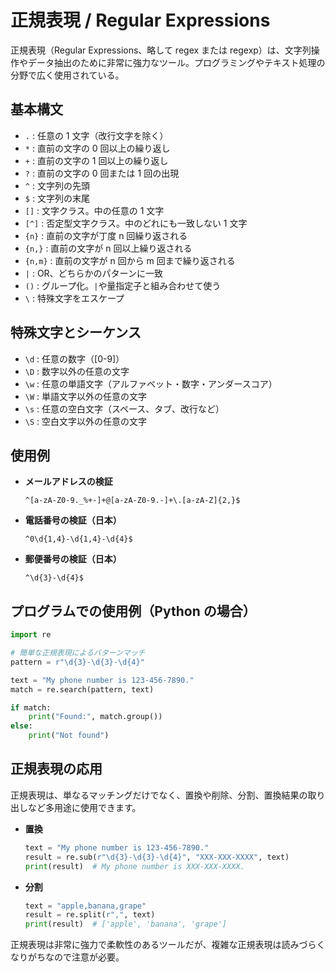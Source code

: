 # 正規表現 / Regular Expressions

正規表現（Regular Expressions、略して regex または regexp）は、文字列操作やデータ抽出のために非常に強力なツール。プログラミングやテキスト処理の分野で広く使用されている。

## 基本構文

- `.` : 任意の 1 文字（改行文字を除く）
- `*` : 直前の文字の 0 回以上の繰り返し
- `+` : 直前の文字の 1 回以上の繰り返し
- `?` : 直前の文字の 0 回または 1 回の出現
- `^` : 文字列の先頭
- `$` : 文字列の末尾
- `[]` : 文字クラス。中の任意の 1 文字
- `[^]` : 否定型文字クラス。中のどれにも一致しない 1 文字
- `{n}` : 直前の文字が丁度 n 回繰り返される
- `{n,}` : 直前の文字が n 回以上繰り返される
- `{n,m}` : 直前の文字が n 回から m 回まで繰り返される
- `|` : OR、どちらかのパターンに一致
- `()` : グループ化。`|`や量指定子と組み合わせて使う
- `\` : 特殊文字をエスケープ

## 特殊文字とシーケンス

- `\d` : 任意の数字（[0-9]）
- `\D` : 数字以外の任意の文字
- `\w` : 任意の単語文字（アルファベット・数字・アンダースコア）
- `\W` : 単語文字以外の任意の文字
- `\s` : 任意の空白文字（スペース、タブ、改行など）
- `\S` : 空白文字以外の任意の文字

## 使用例

- **メールアドレスの検証**

  ```regex
  ^[a-zA-Z0-9._%+-]+@[a-zA-Z0-9.-]+\.[a-zA-Z]{2,}$
  ```

- **電話番号の検証（日本）**

  ```regex
  ^0\d{1,4}-\d{1,4}-\d{4}$
  ```

- **郵便番号の検証（日本）**

  ```regex
  ^\d{3}-\d{4}$
  ```

## プログラムでの使用例（Python の場合）

```py
import re

# 簡単な正規表現によるパターンマッチ
pattern = r"\d{3}-\d{3}-\d{4}"

text = "My phone number is 123-456-7890."
match = re.search(pattern, text)

if match:
    print("Found:", match.group())
else:
    print("Not found")
```

## 正規表現の応用

正規表現は、単なるマッチングだけでなく、置換や削除、分割、置換結果の取り出しなど多用途に使用できます。

- **置換**

  ```py
  text = "My phone number is 123-456-7890."
  result = re.sub(r"\d{3}-\d{3}-\d{4}", "XXX-XXX-XXXX", text)
  print(result)  # My phone number is XXX-XXX-XXXX.
  ```

- **分割**

  ```py
  text = "apple,banana,grape"
  result = re.split(r",", text)
  print(result)  # ['apple', 'banana', 'grape']
  ```

正規表現は非常に強力で柔軟性のあるツールだが、複雑な正規表現は読みづらくなりがちなので注意が必要。
